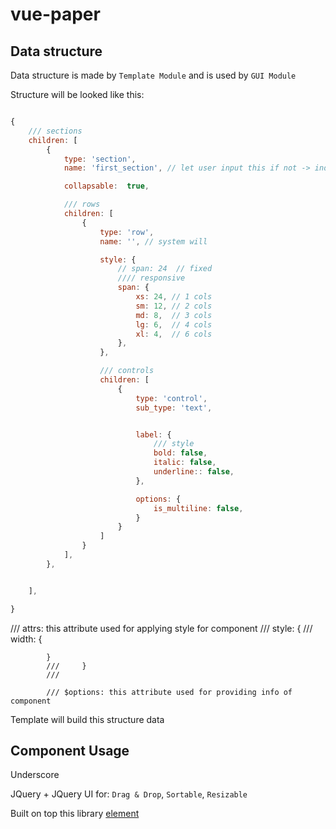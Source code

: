 # vue-paper



## Data structure 

Data structure is made by `Template Module` and is used by `GUI Module`

Structure will be looked like this: 

```javascript

{
    /// sections 
    children: [
        {
            type: 'section', 
            name: 'first_section', // let user input this if not -> index 0, 1, 2

            collapsable:  true,

            /// rows 
            children: [
                {
                    type: 'row',
                    name: '', // system will 

                    style: {
                        // span: 24  // fixed
                        //// responsive
                        span: {
                            xs: 24, // 1 cols
                            sm: 12, // 2 cols
                            md: 8,  // 3 cols
                            lg: 6,  // 4 cols
                            xl: 4,  // 6 cols
                        },
                    }, 

                    /// controls 
                    children: [ 
                        { 
                            type: 'control', 
                            sub_type: 'text',  


                            label: {
                                /// style
                                bold: false,
                                italic: false,
                                underline:: false,
                            }, 

                            options: {
                                is_multiline: false,
                            }
                        }
                    ]
                }
            ],
        }, 


    ], 

}

```

  /// attrs: this attribute used for applying style for component 
            ///     style:  {
            ///         width: {

            }
            ///     }
            /// 
            
            /// $options: this attribute used for providing info of component

Template will build this structure data 



## Component Usage 

Underscore 

JQuery + JQuery UI for: `Drag & Drop`,  `Sortable`, `Resizable`

Built on top this library [element](https://element.eleme.io/#/en-US/component/)